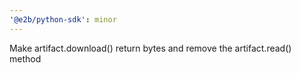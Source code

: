 ```yaml
---
'@e2b/python-sdk': minor
---
```


Make artifact.download() return bytes and remove the artifact.read() method
